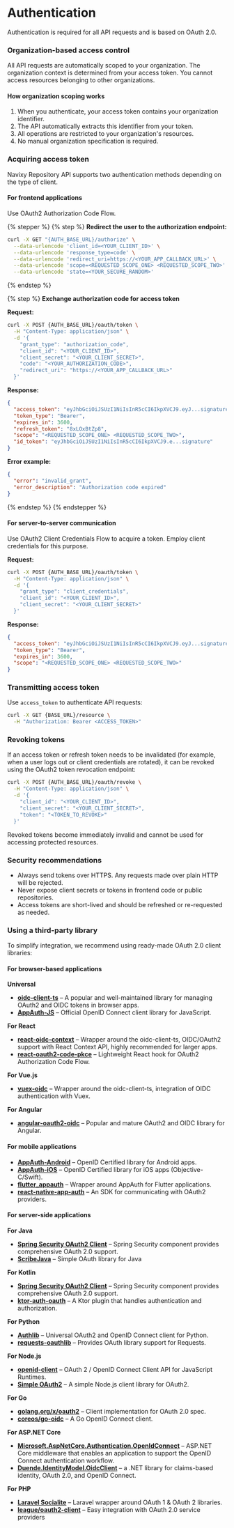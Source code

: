 # Authentication

Authentication is required for all API requests and is based on OAuth 2.0.

### Organization-based access control

All API requests are automatically scoped to your organization. The organization context is determined from your access token. You cannot access resources belonging to other organizations.

#### How organization scoping works

1. When you authenticate, your access token contains your organization identifier.
2. The API automatically extracts this identifier from your token.
3. All operations are restricted to your organization's resources.
4. No manual organization specification is required.

### Acquiring access token

Navixy Repository API supports two authentication methods depending on the type of client.

#### For frontend applications

Use OAuth2 Authorization Code Flow.

{% stepper %}
{% step %}
**Redirect the user to the authorization endpoint:**

```bash
curl -X GET "{AUTH_BASE_URL}/authorize" \
  --data-urlencode 'client_id=<YOUR_CLIENT_ID>' \
  --data-urlencode 'response_type=code' \
  --data-urlencode 'redirect_uri=https://<YOUR_APP_CALLBACK_URL>' \
  --data-urlencode 'scope=<REQUESTED_SCOPE_ONE> <REQUESTED_SCOPE_TWO>' \
  --data-urlencode 'state=<YOUR_SECURE_RANDOM>'
```
{% endstep %}

{% step %}
**Exchange authorization code for access token**

**Request:**

```bash
curl -X POST {AUTH_BASE_URL}/oauth/token \
  -H "Content-Type: application/json" \
  -d '{
    "grant_type": "authorization_code",
    "client_id": "<YOUR_CLIENT_ID>",
    "client_secret": "<YOUR_CLIENT_SECRET>",
    "code": "<YOUR_AUTHORIZATION_CODE>",
    "redirect_uri": "https://<YOUR_APP_CALLBACK_URL>"
  }'
```

**Response:**

```json
{
  "access_token": "eyJhbGciOiJSUzI1NiIsInR5cCI6IkpXVCJ9.eyJ...signature",
  "token_type": "Bearer",
  "expires_in": 3600,
  "refresh_token": "8xLOxBtZp8",
  "scope": "<REQUESTED_SCOPE_ONE> <REQUESTED_SCOPE_TWO>",
  "id_token": "eyJhbGciOiJSUzI1NiIsInR5cCI6IkpXVCJ9.e...signature"
}
```

**Error example:**

```json
{
  "error": "invalid_grant",
  "error_description": "Authorization code expired"
}
```
{% endstep %}
{% endstepper %}

#### For server-to-server communication

Use OAuth2 Client Credentials Flow to acquire a token. Employ client credentials for this purpose.

**Request:**

```bash
curl -X POST {AUTH_BASE_URL}/oauth/token \
  -H "Content-Type: application/json" \
  -d '{
    "grant_type": "client_credentials",
    "client_id": "<YOUR_CLIENT_ID>",
    "client_secret": "<YOUR_CLIENT_SECRET>"
  }'
```

**Response:**

```json
{
  "access_token": "eyJhbGciOiJSUzI1NiIsInR5cCI6IkpXVCJ9.eyJ...signature",
  "token_type": "Bearer",
  "expires_in": 3600,
  "scope": "<REQUESTED_SCOPE_ONE> <REQUESTED_SCOPE_TWO>"
}
```

### Transmitting access token

Use `access_token` to authenticate API requests:

```bash
curl -X GET {BASE_URL}/resource \
  -H "Authorization: Bearer <ACCESS_TOKEN>"
```

### Revoking tokens

If an access token or refresh token needs to be invalidated (for example, when a user logs out or client credentials are rotated), it can be revoked using the OAuth2 token revocation endpoint:

```bash
curl -X POST {AUTH_BASE_URL}/oauth/revoke \
  -H "Content-Type: application/json" \
  -d '{
    "client_id": "<YOUR_CLIENT_ID>",
    "client_secret": "<YOUR_CLIENT_SECRET>",
    "token": "<TOKEN_TO_REVOKE>"
  }'
```

Revoked tokens become immediately invalid and cannot be used for accessing protected resources.

### Security recommendations

* Always send tokens over HTTPS. Any requests made over plain HTTP will be rejected.
* Never expose client secrets or tokens in frontend code or public repositories.
* Access tokens are short-lived and should be refreshed or re-requested as needed.

### Using a third-party library

To simplify integration, we recommend using ready-made OAuth 2.0 client libraries:

#### For browser-based applications

**Universal**

* [**oidc-client-ts**](https://github.com/authts/oidc-client-ts) – A popular and well-maintained library for managing OAuth2 and OIDC tokens in browser apps.
* [**AppAuth-JS**](https://github.com/openid/AppAuth-JS) – Official OpenID Connect client library for JavaScript.

**For React**

* [**react-oidc-context**](https://github.com/authts/react-oidc-context) – Wrapper around the oidc-client-ts, OIDC/OAuth2 support with React Context API, highly recommended for larger apps.
* [**react-oauth2-code-pkce**](https://github.com/soofstad/react-oauth2-pkce) – Lightweight React hook for OAuth2 Authorization Code Flow.

**For Vue.js**

* [**vuex-oidc**](https://github.com/perarnborg/vuex-oidc) – Wrapper around the oidc-client-ts, integration of OIDC authentication with Vuex.

**For Angular**

* [**angular-oauth2-oidc**](https://github.com/manfredsteyer/angular-oauth2-oidc) – Popular and mature OAuth2 and OIDC library for Angular.

#### For mobile applications

* [**AppAuth-Android**](https://github.com/openid/AppAuth-Android) – OpenID Certified library for Android apps.
* [**AppAuth-iOS**](https://github.com/openid/AppAuth-iOS) – OpenID Certified library for iOS apps (Objective-C/Swift).
* [**flutter\_appauth**](https://pub.dev/packages/flutter_appauth) – Wrapper around AppAuth for Flutter applications.
* [**react-native-app-auth**](https://github.com/FormidableLabs/react-native-app-auth) – An SDK for communicating with OAuth2 providers.

#### For server-side applications

**For Java**

* [**Spring Security OAuth2 Client**](https://docs.spring.io/spring-security/reference/servlet/oauth2/client/index.html) – Spring Security component provides comprehensive OAuth 2.0 support.
* [**ScribeJava**](https://github.com/scribejava/scribejava) – Simple OAuth library for Java

**For Kotlin**

* [**Spring Security OAuth2 Client**](https://docs.spring.io/spring-security/reference/servlet/oauth2/client/index.html) – Spring Security component provides comprehensive OAuth 2.0 support.
* [**ktor-auth-oauth**](https://ktor.io/docs/oauth.html) – A Ktor plugin that handles authentication and authorization.

**For Python**

* [**Authlib**](https://github.com/lepture/authlib) – Universal OAuth2 and OpenID Connect client for Python.
* [**requests-oauthlib**](https://github.com/requests/requests-oauthlib) – Provides OAuth library support for Requests.

**For Node.js**

* [**openid-client**](https://github.com/panva/node-openid-client) – OAuth 2 / OpenID Connect Client API for JavaScript Runtimes.
* [**Simple OAuth2**](https://github.com/lelylan/simple-oauth2) – A simple Node.js client library for OAuth2.

**For Go**

* [**golang.org/x/oauth2**](https://pkg.go.dev/golang.org/x/oauth2) – Client implementation for OAuth 2.0 spec.
* [**coreos/go-oidc**](https://github.com/coreos/go-oidc) – A Go OpenID Connect client.

**For ASP.NET Core**

* [**Microsoft.AspNetCore.Authentication.OpenIdConnect**](https://learn.microsoft.com/en-us/dotnet/api/microsoft.aspnetcore.authentication.openidconnect) – ASP.NET Core middleware that enables an application to support the OpenID Connect authentication workflow.
* [**Duende.IdentityModel.OidcClient**](https://github.com/DuendeSoftware/IdentityModel.OidcClient) – a .NET library for claims-based identity, OAuth 2.0, and OpenID Connect.

**For PHP**

* [**Laravel Socialite**](https://laravel.com/docs/socialite) – Laravel wrapper around OAuth 1 & OAuth 2 libraries.
* [**league/oauth2-client**](https://github.com/thephpleague/oauth2-client) – Easy integration with OAuth 2.0 service providers
